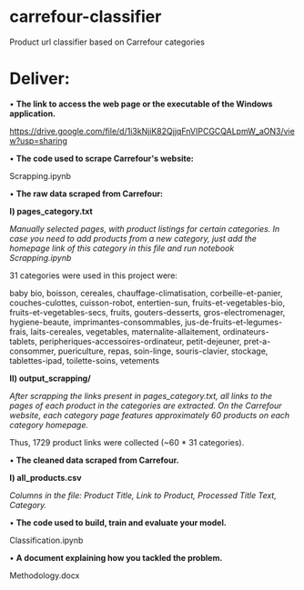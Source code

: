 # carrefour-classifier
Product url classifier based on Carrefour categories

# Deliver:

• **The link to access the web page or the executable of the Windows application.**

https://drive.google.com/file/d/1i3kNjiK82QjjqFnVIPCGCQALpmW_aON3/view?usp=sharing

• **The code used to scrape Carrefour's website:** 

Scrapping.ipynb

• **The raw data scraped from Carrefour:**

**I) pages_category.txt**

_Manually selected pages, with product listings for certain categories. In case you need to add products from a new category, just add the homepage link of this category in this file and run notebook Scrapping.ipynb_

31 categories were used in this project were:

baby bio, boisson, cereales, chauffage-climatisation, corbeille-et-panier, couches-culottes, cuisson-robot, entertien-sun, fruits-et-vegetables-bio, fruits-et-vegetables-secs, fruits, gouters-desserts, gros-electromenager, hygiene-beaute, imprimantes-consommables, jus-de-fruits-et-legumes-frais, laits-cereales, vegetables, maternalite-allaitement, ordinateurs-tablets, peripheriques-accessoires-ordinateur, petit-dejeuner, pret-a-consommer, puericulture, repas, soin-linge, souris-clavier, stockage, tablettes-ipad, toilette-soins, vetements

**II) output_scrapping/**

_After scrapping the links present in pages_category.txt, all links to the pages of each product in the categories are extracted. On the Carrefour website, each category page features approximately 60 products on each category homepage._

Thus, 1729 product links were collected (~60 * 31 categories).

• **The cleaned data scraped from Carrefour.**

**I) all_products.csv**

_Columns in the file:  Product Title, Link to Product, Processed Title Text, Category._

• **The code used to build, train and evaluate your model.**

Classification.ipynb

• **A document explaining how you tackled the problem.**

Methodology.docx

